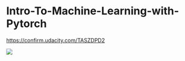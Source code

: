 # Intro-To-Machine-Learning-with-Pytorch
https://confirm.udacity.com/TASZDPD2


![](https://github.com/masrur-ahmed/Intro-To-Machine-Learning-with-Pytorch/blob/master/project/images/certificate.png?raw=true)

